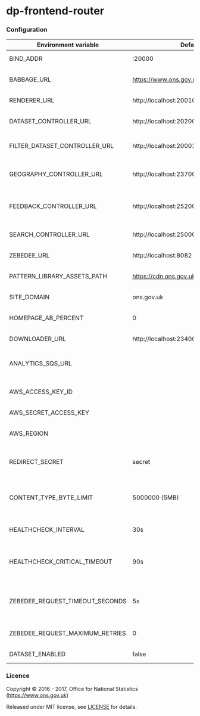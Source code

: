 dp-frontend-router
==================

### Configuration

| Environment variable             | Default                                 | Description
| -----------------------------    | --------------------------------------- | --------------------------------------
| BIND_ADDR                        | :20000                                  | The host and port to bind to.
| BABBAGE_URL                      | https://www.ons.gov.uk                  | The URL of the babbage instance to use
| RENDERER_URL                     | http://localhost:20010                  | The URL of dp-frontend-renderer
| DATASET_CONTROLLER_URL           | http://localhost:20200                  | The URL of dp-frontend-dataset-controller
| FILTER_DATASET_CONTROLLER_URL    | http://localhost:20001                  | The URL of dp-frontend-filter-dataset-controller
| GEOGRAPHY_CONTROLLER_URL         | http://localhost:23700                  | The URL of dp-frontend-geography-controller
| FEEDBACK_CONTROLLER_URL          | http://localhost:25200                  | The URL of dp-frontend-feedback-controller
| SEARCH_CONTROLLER_URL            | http://localhost:25000                  | The URL of dp-frontend-search-controller
| ZEBEDEE_URL                      | http://localhost:8082                   | The URL of zebedee
| PATTERN_LIBRARY_ASSETS_PATH      | https://cdn.ons.gov.uk/sixteens/e42235b | The URL to the sixteens build to use
| SITE_DOMAIN                      | ons.gov.uk                              | The domain hosting the site
| HOMEPAGE_AB_PERCENT              | 0                                       | Percentage of users who get version B
| DOWNLOADER_URL                   | http://localhost:23400                  | The URL of dp-file-downloader.
| ANALYTICS_SQS_URL                |                                         | SQS URL for search analytics; leave blank to disable
| AWS_ACCESS_KEY_ID                |                                         | Your AWS access key ID (required for SQS)
| AWS_SECRET_ACCESS_KEY            |                                         | Your AWS secret access key
| AWS_REGION                       |                                         | AWS region (normally eu-west-1)
| REDIRECT_SECRET                  | secret                                  | Pre-shared key for signing/encrypting redirect data
| CONTENT_TYPE_BYTE_LIMIT          | 5000000 (5MB)                           | Response size at which we stop checking content-type to avoid oom errors
| HEALTHCHECK_INTERVAL             | 30s                                     | The period of time between health checks
| HEALTHCHECK_CRITICAL_TIMEOUT     | 90s                                     | The period of time after which failing checks will result in critical global check 
| ZEBEDEE_REQUEST_TIMEOUT_SECONDS  | 5s                                      | The period of time to wait before timing out when communicating with Zebedee
| ZEBEDEE_REQUEST_MAXIMUM_RETRIES  | 0                                       | The number of retry attempts to make to Zebedee 
| DATASET_ENABLED                  | false                                   | Flag to enable dataset template



### Licence

Copyright ©‎ 2016 - 2017, Office for National Statistics (https://www.ons.gov.uk)

Released under MIT license, see [LICENSE](LICENSE.md) for details.
